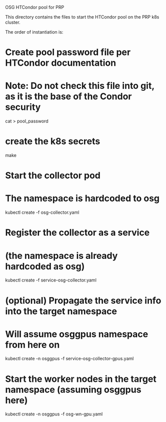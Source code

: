 OSG HTCondor pool for PRP 

This directory contains the files to start the HTCondor pool on the PRP k8s cluster.

The order of instantiation is:

# Create pool password file per HTCondor documentation
# Note: Do not check this file into git, as it is the base of the Condor security
cat > pool_password

# create the k8s secrets
make

# Start the collector pod
# The namespace is hardcoded to osg
kubectl create -f osg-collector.yaml

# Register the collector as a service
# (the namespace is already hardcoded as osg)
kubectl create -f service-osg-collector.yaml

# (optional) Propagate the service info into the target namespace
# Will assume osggpus namespace from here on
kubectl create -n osggpus -f service-osg-collector-gpus.yaml

# Start the worker nodes in the target namespace (assuming osggpus here)
kubectl create -n osggpus -f osg-wn-gpu.yaml 

